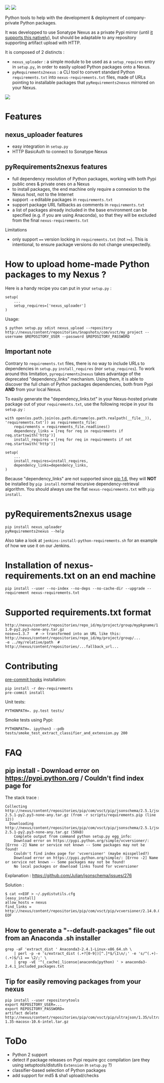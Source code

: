 [![](https://img.shields.io/pypi/v/nexus_uploader.svg?style=flat)](https://pypi.python.org/pypi/nexus_uploader)
[![](https://img.shields.io/pypi/l/nexus_uploader.svg?style=flat)](https://pypi.python.org/pypi/nexus_uploader)

Python tools to help with the development & deployment of company-private Python packages.

It was developped to use Sonatype Nexus as a private Pypi mirror (until [it supports this natively](https://issues.sonatype.org/browse/NEXUS-6037)),
but should be adaptable to any repository supporting artifact upload with HTTP.

It is composed of 2 distincts :

- `nexus_uploader` : a simple module to be used as a `setup_requires` entry in `setup.py`, in order to easily upload Python packages onto a Nexus.
- `pyRequirements2nexus` : a CLI tool to convert standard Python `requirements.txt` into `nexus-requirements.txt` files,
made of URLs pointing to installable packages that `pyRequirements2nexus` mirrored on your Nexus.

![](https://raw.githubusercontent.com/voyages-sncf-technologies/nexus_uploader/master/docs/PythonPackaging.png)

# Features

## nexus_uploader features

- easy integration in `setup.py`
- HTTP BasicAuth to connect to Sonatype Nexus

## pyRequirements2nexus features

- full dependency resolution of Python packages, working with both Pypi public ones & private ones on a Nexus
- to install packages, the end machine only require a connexion to the Nexus host, not to the Internet
- support `-e` editable packages in `requirements.txt`
- support package URL fallbacks as comments in `requirements.txt`
- a list of packages already included in the base environment can be specified (e.g. if you are using Anaconda), so that they will be excluded from the final `nexus-requirements.txt`

Limitations

- only support `==` version locking in `requirements.txt` (not `>=`).
This is intentional, to ensure package versions do not change unexpectedly.


# How to upload home-made Python packages to my Nexus ?

Here is a handy recipe you can put in your `setup.py` :

```
setup(
    ...
    setup_requires=['nexus_uploader']
)
```

Usage:
```
$ python setup.py sdist nexus_upload --repository http://nexus/content/repositories/Snapshots/com/vsct/my_project --username $REPOSITORY_USER --password $REPOSITORY_PASSWORD
```


## Important note

Contrary to `requirements.txt` files, there is no way to include URLs to dependencies in `setup.py` `install_requires` (nor `setup_requires`).
To work around this limitation, `pyrequirements2nexus` takes advantage of the deprecated "dependency_links" mechanism.
Using them, it is able to discover the full chain of Python packages dependencies, both from Pypi **AND** from your local Nexus.

To easily generate the "dependency_links.txt" in your Nexus-hosted private package out of your `requirements.txt`, use the following recipe in your its `setup.py` :
```
with open(os.path.join(os.path.dirname(os.path.realpath(__file__)), 'requirements.txt')) as requirements_file:
    requirements = requirements_file.readlines()
    dependency_links = [req for req in requirements if req.startswith('http')]
    install_requires = [req for req in requirements if not req.startswith('http')]

setup(
    ...
    install_requires=install_requires,
    dependency_links=dependency_links,
)
```

Because "dependency_links" are not supported since [pip 1.6](https://github.com/pypa/pip/pull/1519/commits/95ac4c16f544dcc4282d2a4245aba0384f7e629a),
they will **NOT** be installed by `pip install` normal recursive dependency-retrieval algorithm.
You should always use the flat `nexus-requirements.txt` with `pip install`.


# pyRequirements2nexus usage

    pip install nexus_uploader
    pyRequirements2nexus --help

Also take a look at `jenkins-install-python-requirements.sh` for an example of how we use it on our Jenkins.


# Installation of nexus-requirements.txt on an end machine

    pip install --user --no-index --no-deps --no-cache-dir --upgrade --requirement nexus-requirements.txt


# Supported requirements.txt format

    http://nexus/content/repositories/repo_id/my/project/group/mypkgname/1.0/mypkgname-1.0-py2.py3-none-any.tar.gz
    nose==1.3.7   # -> transformed into an URL like this: http://nexus/content/repositories/repo_id/my/project/group/...
    -e ../my/relative/path  # http://nexus/content/repositories/...fallback_url...


# Contributing

[pre-commit hooks](http://pre-commit.com) installation:
```
pip install -r dev-requirements
pre-commit install
```

Unit tests:
```
PYTHONPATH=. py.test tests/
```

Smoke tests using Pypi:
```
PYTHONPATH=. ipython3 --pdb tests/smoke_test_extract_classifier_and_extension.py 200
```


# FAQ

## pip install - Download error on https://pypi.python.org / Couldn't find index page for

The stack trace :
```
Collecting http://nexus/content/repositories/pip/com/vsct/pip/jsonschema/2.5.1/jsonschema-2.5.1-py2.py3-none-any.tar.gz (from -r scripts/requirements.pip (line 12))
  Downloading http://nexus/content/repositories/pip/com/vsct/pip/jsonschema/2.5.1/jsonschema-2.5.1-py2.py3-none-any.tar.gz (50kB)
    Complete output from command python setup.py egg_info:
    Download error on https://pypi.python.org/simple/vcversioner/: [Errno -2] Name or service not known -- Some packages may not be found!
    Couldn't find index page for 'vcversioner' (maybe misspelled?)
    Download error on https://pypi.python.org/simple/: [Errno -2] Name or service not known -- Some packages may not be found!
    No local packages or download links found for vcversioner
```

Explanation : https://github.com/Julian/jsonschema/issues/276

Solution :
```
$ cat <<EOF > ~/.pydistutils.cfg
[easy_install]
allow_hosts = nexus
find_links = http://nexus/content/repositories/pip/com/vsct/pip/vcversioner/2.14.0.0/
EOF
```


## How to generate a "--default-packages" file out from an Anaconda .sh installer

    grep -aF 'extract_dist ' Anaconda3-2.4.1-Linux-x86_64.sh \
        | perl -p -e 's/extract_dist (.+?[0-9])[^.]*$/\1\n/;' -e 's/^(.+)-(.+)$/\1 == \2/;' \
        | grep -vE '^(_cache|_license|anaconda|python) ' > anaconda3-2.4.1_included_packages.txt


## Tip for easily removing packages from your nexus

    pip install --user repositorytools
    export REPOSITORY_USER=...
    export REPOSITORY_PASSWORD=
    artifact delete http://nexus/content/repositories/pip/com/vsct/pip/ultrajson/1.35/ultrajson-1.35-macosx-10.6-intel.tar.gz


# ToDo

- Python 2 support
- detect if package releases on Pypi require gcc compilation (are they using setuptools/distutils `Extension` in `setup.py` ?)
- classifier-based selection of Python packages
- add support for md5 & sha1 upload/checks
